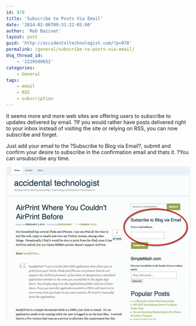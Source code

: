 ```yaml
---
id: 978
title: 'Subscribe to Posts Via Email'
date: '2014-02-06T09:31:22-05:00'
author: 'Rob Bazinet'
layout: post
guid: 'http://accidentaltechnologist.com/?p=978'
permalink: /general/subscribe-to-posts-via-email/
dsq_thread_id:
    - '2229509652'
categories:
    - General
tags:
    - email
    - RSS
    - subscription
---
```


It seems more and more web sites are offering users to subscribe to updates delivered by email. ?If you would rather have posts delivered right to your inbox instead of visiting the site or relying on RSS, you can now subscribe and forget.

Just add your email to the ?Subscribe to Blog via Email?, submit and confirm your desire to subscribe in the confirmation email and thats it. ?You can unsubscribe any time.

![Subscribe](/assets/img/2014/02/subscribe.jpg "subscribe.jpg")